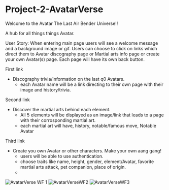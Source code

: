 # Project-2-AvatarVerse


Welcome to the Avatar The Last Air Bender Universe!!

  A hub for all things things Avatar.
  
  User Story: 
When entering main page users will see a welcome message and a background image or gif. 
Users can choose to click on links which direct them to Avatar discography page or Martial arts info page or create your own Avatar(s) page.
Each page will have its own back button.

First link
 - Discography trivia/information on the last q0 Avatars.
 	- each Avatar name will be a link directing to their own page with their image and history/trivia.

Second link 
- Discover the martial arts behind each element.
	- All 5 elements will be displayed as an image/link that leads to a page with their corrosponding martial art.
	- each martial art will have, history, notable/famous move, Notable Avatar

Third link 

- Create you own Avatar or other characters. Make your own aang gang!
	- users will be able to use authentication.
	- choose traits like name, height, gender, element/Avatar, favorite martial arts attack, pet companion, place of origin.
	- 
![AvatarVerse WF 1](https://user-images.githubusercontent.com/101136389/173146111-0d1869be-29ef-4eaf-9b2f-678c8ee29f07.jpeg)
![AvatarVerseWF2](https://user-images.githubusercontent.com/101136389/173146110-85166d4e-f269-42c4-8f8a-cc32ade16e5b.jpeg)
![AvatarVerseWF3](https://user-images.githubusercontent.com/101136389/173148211-5660ff68-81f8-4d2b-9ed6-77d8b12c6b21.jpeg)
